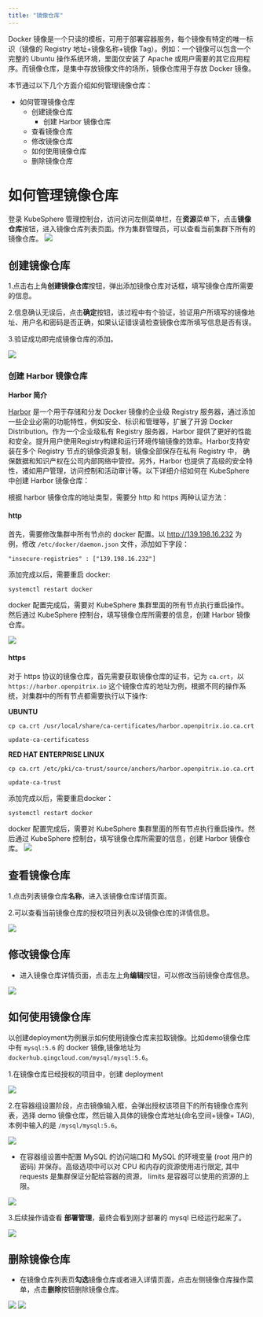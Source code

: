 ```yaml
---
title: "镜像仓库"
---
```


Docker 镜像是一个只读的模板，可用于部署容器服务，每个镜像有特定的唯一标识（镜像的 Registry 地址+镜像名称+镜像 Tag）。例如：一个镜像可以包含一个完整的 Ubuntu 操作系统环境，里面仅安装了 Apache 或用户需要的其它应用程序。而镜像仓库，是集中存放镜像文件的场所，镜像仓库用于存放 Docker 镜像。

本节通过以下几个方面介绍如何管理镜像仓库：

- 如何管理镜像仓库
  - 创建镜像仓库
      - 创建 Harbor 镜像仓库
  - 查看镜像仓库
  - 修改镜像仓库
  - 如何使用镜像仓库
  - 删除镜像仓库

# 如何管理镜像仓库
登录 KubeSphere 管理控制台，访问访问左侧菜单栏，在**资源**菜单下，点击**镜像仓库**按钮，进入镜像仓库列表页面。作为集群管理员，可以查看当前集群下所有的镜像仓库。
![](/image_registires_list.png) 

## 创建镜像仓库
1.点击右上角**创建镜像仓库**按钮，弹出添加镜像仓库对话框，填写镜像仓库所需要的信息。

2.信息确认无误后，点击**确定**按钮，该过程中有个验证，验证用户所填写的镜像地址、用户名和密码是否正确，如果认证错误请检查镜像仓库所填写信息是否有误。

3.验证成功即完成镜像仓库的添加。

![](/image_registries_create.png) 

### 创建 Harbor 镜像仓库

**Harbor 简介**

[Harbor](http://vmware.github.io/harbor/) 是一个用于存储和分发 Docker 镜像的企业级 Registry 服务器，通过添加一些企业必需的功能特性，例如安全、标识和管理等，扩展了开源 Docker Distribution。作为一个企业级私有 Registry 服务器，Harbor 提供了更好的性能和安全。提升用户使用Registry构建和运行环境传输镜像的效率。Harbor支持安装在多个 Registry 节点的镜像资源复制，镜像全部保存在私有 Registry 中， 确保数据和知识产权在公司内部网络中管控。另外，Harbor 也提供了高级的安全特性，诸如用户管理，访问控制和活动审计等。以下详细介绍如何在 KubeSphere 中创建 Harbor 镜像仓库： 

根据 harbor 镜像仓库的地址类型，需要分 http 和 https 两种认证方法：

#### http
首先，需要修改集群中所有节点的 docker 配置。以 http://139.198.16.232 为例，修改 `/etc/docker/daemon.json` 文件，添加如下字段：

```
"insecure-registries" : ["139.198.16.232"]
```
添加完成以后，需要重启 docker:

```
systemctl restart docker
```
docker 配置完成后，需要对 KubeSphere 集群里面的所有节点执行重启操作。 然后通过 KubeSphere 控制台，填写镜像仓库所需要的信息，创建 Harbor 镜像仓库。

![](/createhub1.png)

#### https
对于 https 协议的镜像仓库，首先需要获取镜像仓库的证书，记为 `ca.crt`，以 `https://harbor.openpitrix.io` 这个镜像仓库的地址为例，根据不同的操作系统，对集群中的所有节点都需要执行以下操作:

**UBUNTU**

```
cp ca.crt /usr/local/share/ca-certificates/harbor.openpitrix.io.ca.crt
```
```
update-ca-certificatess
```
**RED HAT ENTERPRISE LINUX**

```
cp ca.crt /etc/pki/ca-trust/source/anchors/harbor.openpitrix.io.ca.crt
```
```
update-ca-trust
```

添加完成以后，需要重启docker：
```
systemctl restart docker
```

docker 配置完成后，需要对 KubeSphere 集群里面的所有节点执行重启操作。然后通过 KubeSphere 控制台，填写镜像仓库所需要的信息，创建 Harbor 镜像仓库。
![](/createhub2.png)


## 查看镜像仓库
1.点击列表镜像仓库**名称**，进入该镜像仓库详情页面。

2.可以查看当前镜像仓库的授权项目列表以及镜像仓库的详情信息。

![](/image_registries_detail.png) 


## 修改镜像仓库
*  进入镜像仓库详情页面，点击左上角**编辑**按钮，可以修改当前镜像仓库信息。

![](/image_registries_alter.png)


## 如何使用镜像仓库

以创建deployment为例展示如何使用镜像仓库来拉取镜像。比如demo镜像仓库中有 `mysql:5.6` 的 docker 镜像,镜像地址为 `dockerhub.qingcloud.com/mysql/mysql:5.6`。

1.在镜像仓库已经授权的项目中，创建 deployment
   
![](/reg_demo_create.png)

2.在容器组设置阶段，点击镜像输入框，会弹出授权该项目下的所有镜像仓库列表，选择 demo 镜像仓库，然后输入具体的镜像仓库地址(命名空间+镜像+ TAG), 本例中输入的是 ```/mysql/mysql:5.6```。

![](/reg_demo_create_registries_list.png)

*  在容器组设置中配置 MySQL 的访问端口和 MySQL 的环境变量 (root 用户的密码) 并保存。高级选项中可以对 CPU 和内存的资源使用进行限定, 其中 requests 是集群保证分配给容器的资源， limits 是容器可以使用的资源的上限。

![](/reg_demo_create_container.png)

3.后续操作请查看 **部署管理**，最终会看到刚才部署的 mysql 已经运行起来了。

![](/reg_demo_create_done.png) 


## 删除镜像仓库
*  在镜像仓库列表页**勾选**镜像仓库或者进入详情页面，点击左侧镜像仓库操作菜单，点击**删除**按钮删除镜像仓库。

![](/image_registries_del.png)
![](/image_registries_delet.png)